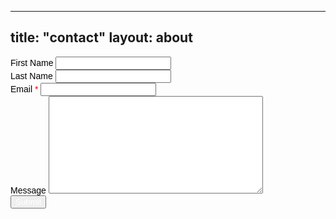------
title: "contact"
layout: about
------

<!-- Special version of Bootstrap that only affects content wrapped in .bootstrap-iso -->
<link rel="stylesheet" href="https://formden.com/static/cdn/bootstrap-iso.css" /> 

<!-- Inline CSS based on choices in "Settings" tab -->
<style>.bootstrap-iso .formden_header h2, .bootstrap-iso .formden_header p, .bootstrap-iso form{font-family: Arial, Helvetica, sans-serif; color: black}.bootstrap-iso form button, .bootstrap-iso form button:hover{color: white !important;} .asteriskField{color: red;}</style>

<!-- HTML Form (wrapped in a .bootstrap-iso div) -->
<div class="bootstrap-iso">
 <div class="container-fluid">
  <div class="row">
   <div class="col-md-6 col-sm-6 col-xs-12">
    <form method="post">
     <div class="form-group ">
      <label class="control-label " for="firstname">
       First Name
      </label>
      <input class="form-control" id="firstname" name="firstname" type="text"/>
     </div>
     <div class="form-group ">
      <label class="control-label " for="lastname">
       Last Name
      </label>
      <input class="form-control" id="lastname" name="lastname" type="text"/>
     </div>
     <div class="form-group ">
      <label class="control-label requiredField" for="email">
       Email
       <span class="asteriskField">
        *
       </span>
      </label>
      <input class="form-control" id="email" name="email" type="text"/>
     </div>
     <div class="form-group ">
      <label class="control-label " for="message">
       Message
      </label>
      <textarea class="form-control" cols="40" id="message" name="message" rows="10"></textarea>
     </div>
     <div class="form-group">
      <div>
       <button class="btn btn-primary " name="submit" type="submit">
        Submit
       </button>
      </div>
     </div>
    </form>
   </div>
  </div>
 </div>
</div>
